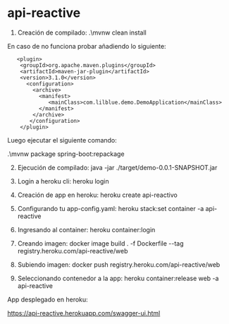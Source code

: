# api-reactive

1) Creación de compilado:
  .\mvnw clean install
  
  En caso de no funciona probar añadiendo lo siguiente: 
  
       <plugin>
        <groupId>org.apache.maven.plugins</groupId>
        <artifactId>maven-jar-plugin</artifactId>
        <version>3.1.0</version>
          <configuration>
            <archive>
              <manifest>
                 <mainClass>com.lilblue.demo.DemoApplication</mainClass>
              </manifest>
            </archive>
           </configuration>
        </plugin>
  
  Luego ejecutar el siguiente comando:
  
  .\mvnw package spring-boot:repackage

2) Ejecución de compilado:
  java -jar ./target/demo-0.0.1-SNAPSHOT.jar

3) Login a heroku cli:
  heroku login
  
4) Creación de app en heroku:
  heroku create api-reactivo
  
5) Configurando tu app-config.yaml:
  heroku stack:set container -a api-reactive
  
6) Ingresando al container:
  heroku container:login

7) Creando imagen:
  docker image build . -f Dockerfile --tag registry.heroku.com/api-reactive/web

8) Subiendo imagen:
  docker push registry.heroku.com/api-reactive/web

9) Seleccionando contenedor a la app:
  heroku container:release web -a api-reactive
  
  
 App desplegado en heroku:
 
 https://api-reactive.herokuapp.com/swagger-ui.html
